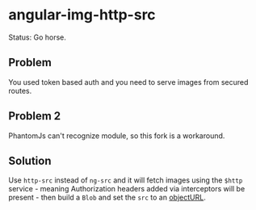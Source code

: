# angular-img-http-src
Status: Go horse.

## Problem
You used token based auth and you need to serve images from secured routes.

## Problem 2

PhantomJs can't recognize module, so this fork is a workaround.

## Solution
Use `http-src` instead of `ng-src` and it will fetch images using the `$http` service - meaning Authorization headers added via interceptors will be present - then build a `Blob` and set the `src` to an [objectURL](https://developer.mozilla.org/en-US/docs/Web/API/URL.createObjectURL).
